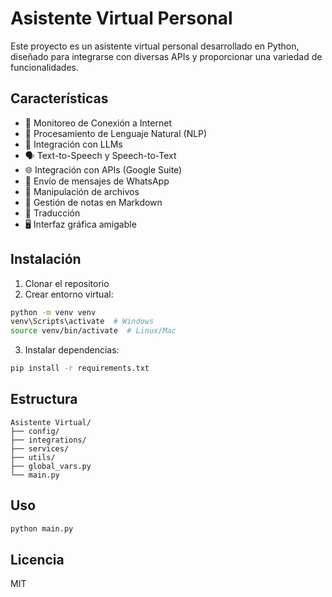 # Asistente Virtual Personal

Este proyecto es un asistente virtual personal desarrollado en Python, diseñado para integrarse con diversas APIs y proporcionar una variedad de funcionalidades.

## Características

- 🎯 Monitoreo de Conexión a Internet
- 🤖 Procesamiento de Lenguaje Natural (NLP)
- 🔄 Integración con LLMs
- 🗣️ Text-to-Speech y Speech-to-Text
- 🌐 Integración con APIs (Google Suite)
- 📱 Envío de mensajes de WhatsApp
- 📂 Manipulación de archivos
- 📝 Gestión de notas en Markdown
- 🔄 Traducción
- 🖥️ Interfaz gráfica amigable

## Instalación

1. Clonar el repositorio
2. Crear entorno virtual:
```bash
python -m venv venv
venv\Scripts\activate  # Windows
source venv/bin/activate  # Linux/Mac
```
3. Instalar dependencias:
```bash
pip install -r requirements.txt
```

## Estructura

```
Asistente Virtual/
├── config/
├── integrations/
├── services/
├── utils/
├── global_vars.py
└── main.py
```

## Uso

```bash
python main.py
```

## Licencia
MIT